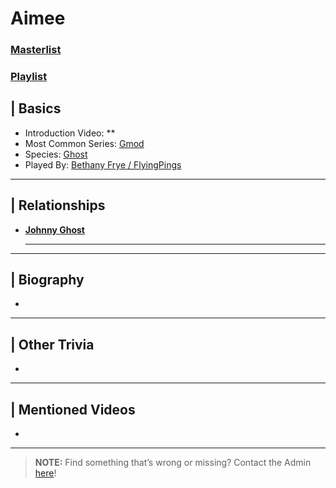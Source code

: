 # Aimee  
### [Masterlist]()
### [Playlist]()

## | Basics  
- Introduction Video: **
- Most Common Series: [Gmod](6.Series/Gmod.html)
- Species: [Ghost](4.World/Ghost-Entities.html)
- Played By: [Bethany Frye / FlyingPings](3.Siblings/3.3.Bethany-Frye-FlyingPings.html)

----

## | Relationships  
- [**Johnny Ghost**](5.Characters/Johnny_Ghost.html)  
  - --

----

## | Biography  
- 

----

## | Other Trivia  
- 

----

## | Mentioned Videos
- 

----

> **NOTE:** Find something that’s wrong or missing? Contact the Admin [here](../chapter_2.html)!